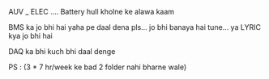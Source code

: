 AUV _ ELEC .... Battery hull kholne ke alawa kaam

BMS ka jo bhi hai yaha pe daal dena pls... jo bhi banaya hai tune... ya LYRIC kya jo bhi hai

DAQ ka bhi kuch bhi daal denge

PS : (3 * 7 hr/week ke bad 2 folder nahi bharne wale)

